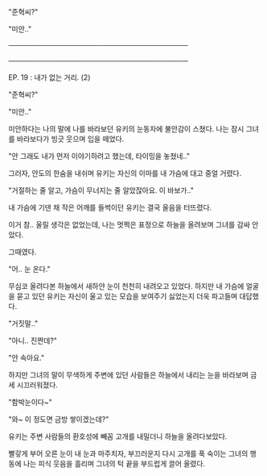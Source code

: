 "준혁씨?"

"미안.."

────────────────────────────────────

────────────────────────────────────

EP. 19 : 내가 없는 거리. (2)

"준혁씨?"

"미안.."

미안하다는 나의 말에 나를 바라보던 유키의 눈동자에 불안감이 스쳤다. 나는 잠시 그녀를 바라보다가 빙긋 웃으며 입을 떼었다.

"안 그래도 내가 먼저 이야기하려고 했는데, 타이밍을 놓쳤네.."

그러자, 안도의 한숨을 내쉬며 유키는 자신의 이마를 내 가슴에 대고 중얼 거렸다.

"거절하는 줄 알고, 가슴이 무너지는 줄 알았잖아요. 이 바보가.."

내 가슴에 기댄 채 작은 어깨를 들썩이던 유키는 결국 울음을 터뜨렸다. 

이거 참.. 울릴 생각은 없었는데, 나는 멋쩍은 표정으로 하늘을 올려보며 그녀를 감싸 안았다.

그때였다.

"어.. 눈 온다."

무심코 올려다본 하늘에서 새하얀 눈이 천천히 내려오고 있었다. 하지만 내 가슴에 얼굴을 묻고 있던 유키는 자신이 울고 있는 모습을 보여주기 싫었는지 더욱 파고들며 대답했다.

"거짓말.."

"아니.. 진짠데?"

"안 속아요."

하지만 그녀의 말이 무색하게 주변에 있던 사람들은 하늘에서 내리는 눈을 바라보며 금세 시끄러워졌다.

"함박눈이다~"

"와~ 이 정도면 금방 쌓이겠는데?"

유키는 주변 사람들의 환호성에 빼꼼 고개를 내밀더니 하늘을 올려다보았다.

빨갛게 부어 오른 눈이 내 눈과 마주치자, 부끄러운지 다시 고개를 푹 숙이는 그녀의 행동에 나는 피식 웃음을 흘리며 그녀의 턱 끝을 부드럽게 끌어 올렸다.